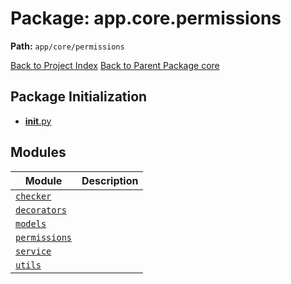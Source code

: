 # Package: app.core.permissions

**Path:** `app/core/permissions`

[Back to Project Index](../../../../index.md)
[Back to Parent Package core](../index.md)

## Package Initialization
- [__init__.py](init.md)

## Modules

| Module | Description |
| --- | --- |
| [`checker`](checker.md) |  |
| [`decorators`](decorators.md) |  |
| [`models`](models.md) |  |
| [`permissions`](permissions.md) |  |
| [`service`](service.md) |  |
| [`utils`](utils.md) |  |
